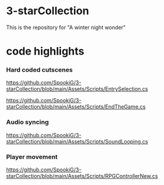 # 3-starCollection
 This is the repository for "A winter night wonder"

# code highlights

### Hard coded cutscenes

https://github.com/SpookiG/3-starCollection/blob/main/Assets/Scripts/EntrySelection.cs

https://github.com/SpookiG/3-starCollection/blob/main/Assets/Scripts/EndTheGame.cs

### Audio syncing

https://github.com/SpookiG/3-starCollection/blob/main/Assets/Scripts/SoundLooping.cs

### Player movement

https://github.com/SpookiG/3-starCollection/blob/main/Assets/Scripts/RPGControllerNew.cs
